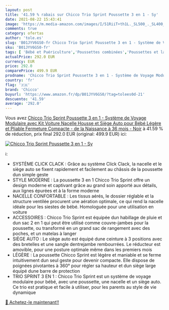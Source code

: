 ```yaml
---
layout: post
title: '41.59 % rabais sur Chicco Trio Sprint Poussette 3 en 1 - Sy'
date: 2021-08-22 15:43:41
image: 'https://m.media-amazon.com/images/I/51RiiT+th1L._SL500_._SL400_.jpg'
comments: true
category: ofertas
author: 'tole.es'
slug: 'B01JYV6GS0-fr Chicco Trio Sprint Poussette 3 en 1 - Système de Voyage...'
sku: 'B01JYV6GS0-fr'
tags: [ 'Bébé et Puériculture','Poussettes combinées','Poussettes et landaus','Poussettes, landaus et accessoires','chicco', ]
actualPrice: 292.0 EUR
currency: EUR
price: 292.0
comparePrice: 499.9 EUR
prodname: 'Chicco Trio Sprint Poussette 3 en 1 - Système de Voyage Modulaire avec Kit Voiture  Nacelle  Housse et Siège Auto pour Bébé  Légère et Pliable  Fermeture Compacte - de la Naissance à 36 mois - Noir'
country: 'fr'
flag: '🇫🇷'
brand: 'Chicco'
buyurl: 'https://www.amazon.fr/dp/B01JYV6GS0/?tag=tolees0d-21'
descuento: '41.59'
average: '292.0'
---
```


Vous avez [Chicco Trio Sprint Poussette 3 en 1 - Système de Voyage Modulaire avec Kit Voiture  Nacelle  Housse et Siège Auto pour Bébé  Légère et Pliable  Fermeture Compacte - de la Naissance à 36 mois - Noir](https://www.amazon.fr/dp/B01JYV6GS0/?tag=tolees0d-21)  à  41.59 % de réduction, prix final  292.0 EUR (original: 499.9 EUR) ici:

[![Chicco Trio Sprint Poussette 3 en 1 - Sy](https://m.media-amazon.com/images/I/51RiiT+th1L._SL500_._SL400_.jpg)](https://www.amazon.fr/dp/B01JYV6GS0/?tag=tolees0d-21)

ℹ️:

- SYSTÈME CLICK CLACK : Grâce au système Click Clack, la nacelle et le siège auto se fixent rapidement et facilement au châssis de la poussette dun simple geste
- STYLE MODERNE : La poussette 3 en 1 Chicco Trio Sprint offre un design moderne et captivant grâce au grand soin apporté aux détails, aux lignes épurées et à la forme moderne
- NACELLE CONFORTABLE : Les tissus aérés, le dossier réglable et la structure ventilée procurent une aération optimale, ce qui rend la nacelle idéale pour les siestes de bébé. Homologuée pour une utilisation en voiture
- ACCESSOIRES : Chicco Trio Sprint est équipée dun habillage de pluie et dun sac 2 en 1 qui peut être utilisé comme couvre-jambes pour la poussette, ou transformé en un grand sac de rangement avec des poches, et un matelas à langer
- SIÈGE AUTO : Le siège auto est équipé dune ceinture à 3 positions avec des bretelles et une sangle dentrejambe rembourrées. Le réducteur est amovible, pour une posture optimale même dans les premiers mois
- LÉGÈRE : La poussette Chicco Sprint est légère et maniable et se ferme intuitivement dun seul geste pour devenir compacte. Elle dispose de poignées pivotantes à 360° pour régler sa hauteur et dun siège large équipé dune barre de protection
- TRIO SPRINT 3 EN 1 : Chicco Trio Sprint est un système de voyage modulaire pour bébé, avec une poussette, une nacelle et un siège auto. Ce trio est pratique et facile à utiliser, pour les parents au style de vie dynamique

[🛒 Achetez-le maintenant!!](https://www.amazon.fr/dp/B01JYV6GS0/?tag=tolees0d-21)
